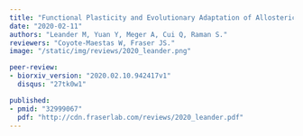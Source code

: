 ```yaml
---
title: "Functional Plasticity and Evolutionary Adaptation of Allosteric Regulation."
date: "2020-02-11"
authors: "Leander M, Yuan Y, Meger A, Cui Q, Raman S."
reviewers: "Coyote-Maestas W, Fraser JS."
image: "/static/img/reviews/2020_leander.png"

peer-review:
- biorxiv_version: "2020.02.10.942417v1"
  disqus: "27tk0w1"

published:
- pmid: "32999067"
  pdf: "http://cdn.fraserlab.com/reviews/2020_leander.pdf"
---
```

